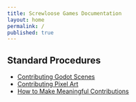 ```yaml
---
title: Screwloose Games Documentation
layout: home
permalink: /
published: true
---
```


## Standard Procedures

- [Contributing Godot Scenes](/guides/contributing_godot_scenes)
- [Contributing Pixel Art](/guides/contributing_pixel_art)
- [How to Make Meaningful Contributions](/2024-10-21-how-to-make-meaningful-contributions)
